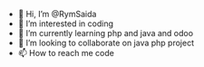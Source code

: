 - 👋 Hi, I’m @RymSaida
- 👀 I’m interested in coding
- 🌱 I’m currently learning php and java and odoo
- 💞️ I’m looking to collaborate on java php project
- 📫 How to reach me code 

<!---
rymrymrymrym/rymrymrymrym is a ✨ special ✨ repository because its `README.md` (this file) appears on your GitHub profile.
You can click the Preview link to take a look at your changes.
--->
